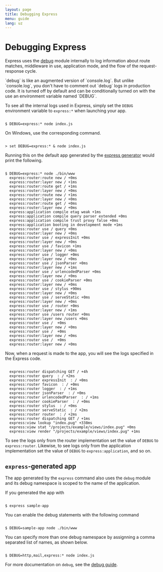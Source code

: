 ```yaml
---
layout: page
title: Debugging Express
menu: guide
lang: uz
---
```


# Debugging Express

Express uses the [debug](https://github.com/visionmedia/debug) module
internally to log information about route matches, middleware in use, application mode,
and the flow of the request-response cycle.

<div class="doc-box doc-info" markdown="1">
`debug` is like an augmented version of `console.log`. But unlike `console.log`, you don't have to
comment out `debug` logs in production code. It is turned off by default and can be conditionally turned on with the use an environment variable named `DEBUG`.
</div>

To see all the internal logs used in Express, simply set the `DEBUG` environment variable to
`express:*` when launching your app.

<pre><code class="language-sh" translate="no">
$ DEBUG=express:* node index.js
</code></pre>

On Windows, use the corresponding command.

<pre><code class="language-sh" translate="no">
> set DEBUG=express:* & node index.js
</code></pre>

Running this on the default app generated by the [express generator](/starter/generator.html) would print the following.

<pre><code class="language-sh" translate="no">
$ DEBUG=express:* node ./bin/www
  express:router:route new / +0ms
  express:router:layer new / +1ms
  express:router:route get / +1ms
  express:router:layer new / +0ms
  express:router:route new / +1ms
  express:router:layer new / +0ms
  express:router:route get / +0ms
  express:router:layer new / +0ms
  express:application compile etag weak +1ms
  express:application compile query parser extended +0ms
  express:application compile trust proxy false +0ms
  express:application booting in development mode +1ms
  express:router use / query +0ms
  express:router:layer new / +0ms
  express:router use / expressInit +0ms
  express:router:layer new / +0ms
  express:router use / favicon +1ms
  express:router:layer new / +0ms
  express:router use / logger +0ms
  express:router:layer new / +0ms
  express:router use / jsonParser +0ms
  express:router:layer new / +1ms
  express:router use / urlencodedParser +0ms
  express:router:layer new / +0ms
  express:router use / cookieParser +0ms
  express:router:layer new / +0ms
  express:router use / stylus +90ms
  express:router:layer new / +0ms
  express:router use / serveStatic +0ms
  express:router:layer new / +0ms
  express:router use / router +0ms
  express:router:layer new / +1ms
  express:router use /users router +0ms
  express:router:layer new /users +0ms
  express:router use / <anonymous> +0ms
  express:router:layer new / +0ms
  express:router use / <anonymous> +0ms
  express:router:layer new / +0ms
  express:router use / <anonymous> +0ms
  express:router:layer new / +0ms
</code></pre>

Now, when a request is made to the app, you will see the logs specified in the Express code.

<pre><code class="language-sh" translate="no">
  express:router dispatching GET / +4h
  express:router query  : / +2ms
  express:router expressInit  : / +0ms
  express:router favicon  : / +0ms
  express:router logger  : / +1ms
  express:router jsonParser  : / +0ms
  express:router urlencodedParser  : / +1ms
  express:router cookieParser  : / +0ms
  express:router stylus  : / +0ms
  express:router serveStatic  : / +2ms
  express:router router  : / +2ms
  express:router dispatching GET / +1ms
  express:view lookup "index.pug" +338ms
  express:view stat "/projects/example/views/index.pug" +0ms
  express:view render "/projects/example/views/index.pug" +1ms
</code></pre>

To see the logs only from the router implementation set the value of `DEBUG` to `express:router`. Likewise, to see logs only from the application implementation set the value of `DEBUG` to `express:application`, and so on.

## `express`-generated app

The app generated by the `express` command also uses the `debug` module and its debug namespace is scoped to the name of the application.

If you generated the app with

<pre><code class="language-sh" translate="no">
$ express sample-app
</code></pre>

You can enable the debug statements with the following command

<pre><code class="language-sh" translate="no">
$ DEBUG=sample-app node ./bin/www
</code></pre>

You can specify more than one debug namespace by assignning a comma separated list of names, as shown below.

<pre><code class="language-sh" translate="no">
$ DEBUG=http,mail,express:* node index.js
</code></pre>

For more documentation on `debug`, see the [debug guide](https://github.com/visionmedia/debug).
